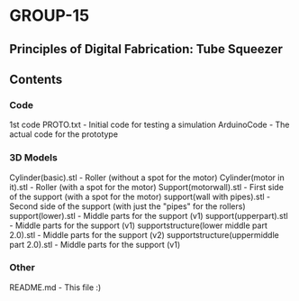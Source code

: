 # GROUP-15
## Principles of Digital Fabrication: Tube Squeezer

## Contents
### Code
1st code PROTO.txt - Initial code for testing a simulation
ArduinoCode - The actual code for the prototype

### 3D Models
Cylinder(basic).stl - Roller (without a spot for the motor)
Cylinder(motor in it).stl - Roller (with a spot for the motor)
Support(motorwall).stl - First side of the support (with a spot for the motor)
support(wall with pipes).stl - Second side of the support (with just the "pipes" for the rollers)
support(lower).stl - Middle parts for the support (v1)
support(upperpart).stl - Middle parts for the support (v1)
supportstructure(lower middle part 2.0).stl - Middle parts for the support (v2)
supportstructure(uppermiddle part 2.0).stl - Middle parts for the support (v1)

### Other
README.md - This file :)
